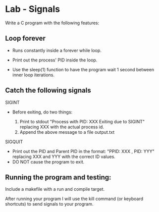 # Lab - Signals

Write a C program with the following features:

## Loop forever

* Runs constantly inside a forever while loop.
    
* Print out the process' PID inside the loop.
    
* Use the sleep(1) function to have the program wait 1 second between inner loop iterations.
    
## Catch the following signals

SIGINT

* Before exiting, do two things:
    
  1. Print to stdout "Process with PID: XXX Exiting due to SIGINT" replacing XXX with the actual process id.
  2. Append the above message to a file output.txt

SIGQUIT 

* Print out the PID and Parent PID in the format: "PPID: XXX , PID: YYY" replacing XXX and YYY with the correct ID values.
* DO NOT cause the program to exit.
    
## Running the program and testing:

Include a makefile with a run and compile target.
    
After running your program I will use the kill command (or keyboard shortcuts) to send signals to your program.

